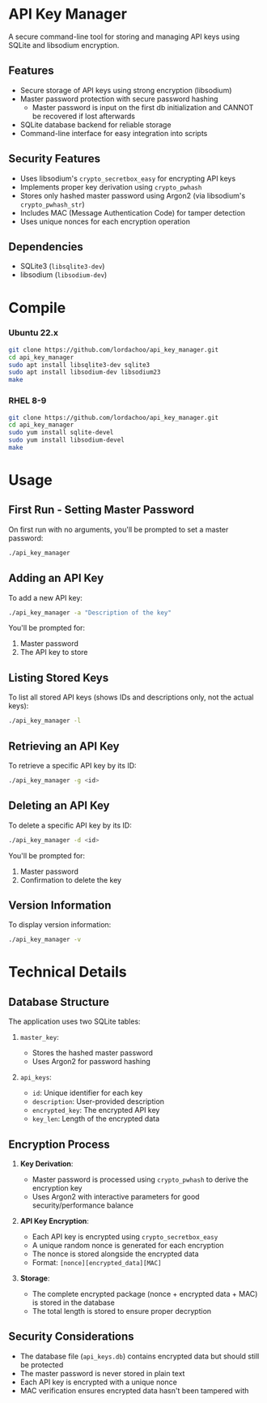 # API Key Manager

A secure command-line tool for storing and managing API keys using SQLite and libsodium encryption.

## Features

- Secure storage of API keys using strong encryption (libsodium)
- Master password protection with secure password hashing
   - Master password is input on the first db initialization and CANNOT be recovered if lost afterwards
- SQLite database backend for reliable storage
- Command-line interface for easy integration into scripts


## Security Features

- Uses libsodium's `crypto_secretbox_easy` for encrypting API keys
- Implements proper key derivation using `crypto_pwhash`
- Stores only hashed master password using Argon2 (via libsodium's `crypto_pwhash_str`)
- Includes MAC (Message Authentication Code) for tamper detection
- Uses unique nonces for each encryption operation

## Dependencies

- SQLite3 (`libsqlite3-dev`)
- libsodium (`libsodium-dev`)

# Compile

### Ubuntu 22.x

```bash
git clone https://github.com/lordachoo/api_key_manager.git
cd api_key_manager
sudo apt install libsqlite3-dev sqlite3
sudo apt install libsodium-dev libsodium23
make
```

### RHEL 8-9

```bash
git clone https://github.com/lordachoo/api_key_manager.git
cd api_key_manager
sudo yum install sqlite-devel
sudo yum install libsodium-devel
make
```

# Usage

## First Run - Setting Master Password

On first run with no arguments, you'll be prompted to set a master password:

```bash
./api_key_manager
```

## Adding an API Key

To add a new API key:

```bash
./api_key_manager -a "Description of the key"
```

You'll be prompted for:
1. Master password
2. The API key to store

## Listing Stored Keys

To list all stored API keys (shows IDs and descriptions only, not the actual keys):

```bash
./api_key_manager -l
```

## Retrieving an API Key

To retrieve a specific API key by its ID:

```bash
./api_key_manager -g <id>
```

## Deleting an API Key

To delete a specific API key by its ID:

```bash
./api_key_manager -d <id>
```

You'll be prompted for:
1. Master password
2. Confirmation to delete the key

## Version Information

To display version information:

```bash
./api_key_manager -v
```

# Technical Details

## Database Structure

The application uses two SQLite tables:

1. `master_key`:
   - Stores the hashed master password
   - Uses Argon2 for password hashing

2. `api_keys`:
   - `id`: Unique identifier for each key
   - `description`: User-provided description
   - `encrypted_key`: The encrypted API key
   - `key_len`: Length of the encrypted data

## Encryption Process

1. **Key Derivation**:
   - Master password is processed using `crypto_pwhash` to derive the encryption key
   - Uses Argon2 with interactive parameters for good security/performance balance

2. **API Key Encryption**:
   - Each API key is encrypted using `crypto_secretbox_easy`
   - A unique random nonce is generated for each encryption
   - The nonce is stored alongside the encrypted data
   - Format: `[nonce][encrypted_data][MAC]`

3. **Storage**:
   - The complete encrypted package (nonce + encrypted data + MAC) is stored in the database
   - The total length is stored to ensure proper decryption

## Security Considerations

- The database file (`api_keys.db`) contains encrypted data but should still be protected
- The master password is never stored in plain text
- Each API key is encrypted with a unique nonce
- MAC verification ensures encrypted data hasn't been tampered with